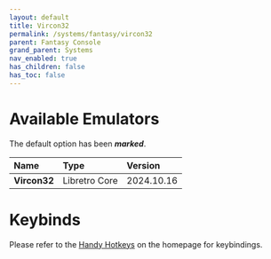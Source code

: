 ```yaml
---
layout: default
title: Vircon32
permalink: /systems/fantasy/vircon32
parent: Fantasy Console
grand_parent: Systems
nav_enabled: true
has_children: false
has_toc: false
---
```


# Available Emulators

The default option has been ***marked***.

| Name               | Type             | Version           |
|:-------------------|:-----------------|:------------------|
| **Vircon32**       | Libretro Core    | 2024.10.16        |


# Keybinds 

Please refer to the [Handy Hotkeys](/#handyhotkeys) on the homepage for keybindings.